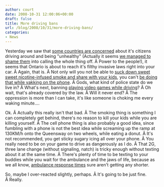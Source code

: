 ```yaml
---
author: court
date: 2008-10-31 12:00:06+00:00
draft: false
title: More driving bans
url: /blog/2008/10/31/more-driving-bans/
categories:
- News
---
```


Yesterday we saw that [some countries are concerned](http://www.vallentyne.com/blog/2008/10/30/because-theres-no-room-for-tattoos/) about it's citizens driving around and being "unhealthy" (Actually it seems [we managed to shame them](http://cnews.canoe.ca/CNEWS/WeirdNews/2008/10/30/7250431-ap.html) into calling the whole thing off. Â Power to the people!), it seems that Ontario is about to reach it's filthy invasive laws right into your car. Â Again, that is. Â Not only will you not be able to [suck down sweet sweet nicotine-infused smoke and share with your kids](http://www.theglobeandmail.com/servlet/story/LAC.20080617.LSMOKE17/TPStory/?query=smoking+ban+in+cars), you can't [be doing that while yakking on the phone](http://www.theglobeandmail.com/servlet/story/LAC.20081027.CELLPHONES27/TPStory/?query=cell+phone+driving). Â Gods, what kind of police state do we live in? Â What's next, banning [playing video games while driving](http://www.vallentyne.com/blog/2008/10/06/one-eye-on-the-road-the-other-on-the-pixels/)? Â Oh wait, that's already covered by the law. Â Will it never end? Â The oppression is more than I can take, it's like someone is choking me every waking minute....

Ok. Â Actually this really isn't that bad. Â The smoking thing is something I can completely get behind, there's no reason to kill your kids while you are killing yourself. Â The cell phone thing is also probably a good idea, since fumbling with a phone is not the best idea while screaming up the ramp at 130KM/h onto the Queensway on two wheels, while eating a donut. Â It's not recommended, you get sticky sugary icing all over your phone. Â You really need to be on your game to drive as dangerously as I do. Â That 2G, three lane change (without signaling, natch) is tricky enough without texting about it at the same time. Â There's plenty of time to be texting to your buddies while you wait for the ambulance and the jaws of life, because as we all know, [ambulance response times](http://www.canada.com/ottawacitizen/news/story.html?id=9babe412-2dd3-4520-867f-7daf2253a622) sure aren't getting any shorter.

So, maybe I over-reacted slightly, perhaps. Â It's going to be just fine. Â Really.
